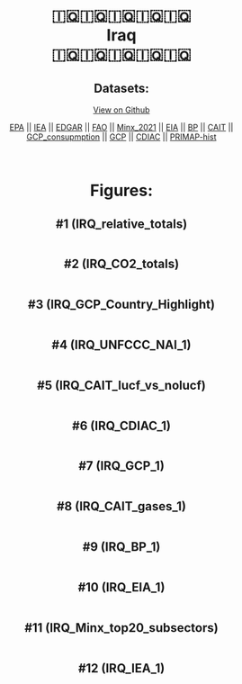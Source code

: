 
<center>
<h1 align="center">
🇮🇶🇮🇶🇮🇶🇮🇶🇮🇶
<br>
Iraq
<br>
🇮🇶🇮🇶🇮🇶🇮🇶🇮🇶
</h1>
<h2>Datasets:</h2>
<p><a href="https://github.com/dquintani/GreenhouseData/tree/master/country_data/IRQ_Iraq/data">View on Github</a>
<br></p><p><a href="data/IRQ_EPA.csv">EPA</a> || <a href="data/IRQ_IEA.csv">IEA</a> || <a href="data/IRQ_EDGAR.csv">EDGAR</a> || <a href="data/IRQ_FAO.csv">FAO</a> || <a href="data/IRQ_Minx_2021.csv">Minx_2021</a> || <a href="data/IRQ_EIA.csv">EIA</a> || <a href="data/IRQ_BP.csv">BP</a> || <a href="data/IRQ_CAIT.csv">CAIT</a> || <a href="data/IRQ_GCP_consupmption.csv">GCP_consupmption</a> || <a href="data/IRQ_GCP.csv">GCP</a> || <a href="data/IRQ_CDIAC.csv">CDIAC</a> || <a href="data/IRQ_PRIMAP-hist.csv">PRIMAP-hist</a></p><p><br></p>
<h1>Figures:</h1><h2>#1 (IRQ_relative_totals)</h2>
<p><img alt="" src="figures/IRQ_relative_totals.png" /></p><h2>#2 (IRQ_CO2_totals)</h2>
<p><img alt="" src="figures/IRQ_CO2_totals.png" /></p><h2>#3 (IRQ_GCP_Country_Highlight)</h2>
<p><img alt="" src="figures/IRQ_GCP_Country_Highlight.png" /></p><h2>#4 (IRQ_UNFCCC_NAI_1)</h2>
<p><img alt="" src="figures/IRQ_UNFCCC_NAI_1.png" /></p><h2>#5 (IRQ_CAIT_lucf_vs_nolucf)</h2>
<p><img alt="" src="figures/IRQ_CAIT_lucf_vs_nolucf.png" /></p><h2>#6 (IRQ_CDIAC_1)</h2>
<p><img alt="" src="figures/IRQ_CDIAC_1.png" /></p><h2>#7 (IRQ_GCP_1)</h2>
<p><img alt="" src="figures/IRQ_GCP_1.png" /></p><h2>#8 (IRQ_CAIT_gases_1)</h2>
<p><img alt="" src="figures/IRQ_CAIT_gases_1.png" /></p><h2>#9 (IRQ_BP_1)</h2>
<p><img alt="" src="figures/IRQ_BP_1.png" /></p><h2>#10 (IRQ_EIA_1)</h2>
<p><img alt="" src="figures/IRQ_EIA_1.png" /></p><h2>#11 (IRQ_Minx_top20_subsectors)</h2>
<p><img alt="" src="figures/IRQ_Minx_top20_subsectors.png" /></p><h2>#12 (IRQ_IEA_1)</h2>
<p><img alt="" src="figures/IRQ_IEA_1.png" /></p>